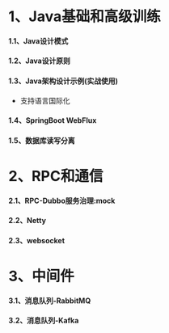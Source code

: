 # 1、Java基础和高级训练
#### 1.1、Java设计模式
#### 1.2、Java设计原则
#### 1.3、Java架构设计示例(实战使用)
* 支持语言国际化
#### 1.4、SpringBoot WebFlux
#### 1.5、数据库读写分离
# 2、RPC和通信
#### 2.1、RPC-Dubbo服务治理:mock
#### 2.2、Netty
#### 2.3、websocket
# 3、中间件
#### 3.1、消息队列-RabbitMQ
#### 3.2、消息队列-Kafka

